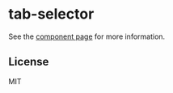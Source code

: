 tab-selector
================

See the [component page](http://mcollina.github.io/tab-selector) for more information.

License
-------

MIT
